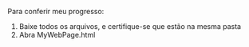 Para conferir meu progresso:

1. Baixe todos os arquivos, e certifique-se que estão na mesma pasta
2. Abra MyWebPage.html

<!---
ggprof/ggprof is a ✨ special ✨ repository because its `README.md` (this file) appears on your GitHub profile.
You can click the Preview link to take a look at your changes.
--->
